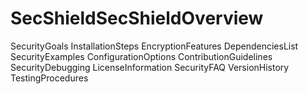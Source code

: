 # SecShieldSecShieldOverview
SecurityGoals
InstallationSteps
EncryptionFeatures
DependenciesList
SecurityExamples
ConfigurationOptions
ContributionGuidelines
SecurityDebugging
LicenseInformation
SecurityFAQ
VersionHistory
TestingProcedures

